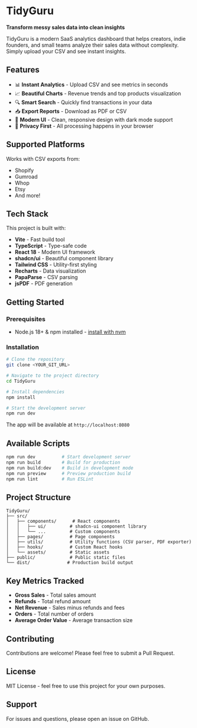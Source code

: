 # TidyGuru

**Transform messy sales data into clean insights**

TidyGuru is a modern SaaS analytics dashboard that helps creators, indie founders, and small teams analyze their sales data without complexity. Simply upload your CSV and see instant insights.

## Features

- 📊 **Instant Analytics** - Upload CSV and see metrics in seconds
- 📈 **Beautiful Charts** - Revenue trends and top products visualization
- 🔍 **Smart Search** - Quickly find transactions in your data
- 📥 **Export Reports** - Download as PDF or CSV
- 🎨 **Modern UI** - Clean, responsive design with dark mode support
- 🔐 **Privacy First** - All processing happens in your browser

## Supported Platforms

Works with CSV exports from:
- Shopify
- Gumroad
- Whop
- Etsy
- And more!

## Tech Stack

This project is built with:

- **Vite** - Fast build tool
- **TypeScript** - Type-safe code
- **React 18** - Modern UI framework
- **shadcn/ui** - Beautiful component library
- **Tailwind CSS** - Utility-first styling
- **Recharts** - Data visualization
- **PapaParse** - CSV parsing
- **jsPDF** - PDF generation

## Getting Started

### Prerequisites

- Node.js 18+ & npm installed - [install with nvm](https://github.com/nvm-sh/nvm#installing-and-updating)

### Installation

```sh
# Clone the repository
git clone <YOUR_GIT_URL>

# Navigate to the project directory
cd TidyGuru

# Install dependencies
npm install

# Start the development server
npm run dev
```

The app will be available at `http://localhost:8080`

## Available Scripts

```sh
npm run dev          # Start development server
npm run build        # Build for production
npm run build:dev    # Build in development mode
npm run preview      # Preview production build
npm run lint         # Run ESLint
```

## Project Structure

```
TidyGuru/
├── src/
│   ├── components/      # React components
│   │   ├── ui/         # shadcn-ui component library
│   │   └── ...         # Custom components
│   ├── pages/          # Page components
│   ├── utils/          # Utility functions (CSV parser, PDF exporter)
│   ├── hooks/          # Custom React hooks
│   └── assets/         # Static assets
├── public/             # Public static files
└── dist/              # Production build output
```

## Key Metrics Tracked

- **Gross Sales** - Total sales amount
- **Refunds** - Total refund amount
- **Net Revenue** - Sales minus refunds and fees
- **Orders** - Total number of orders
- **Average Order Value** - Average transaction size

## Contributing

Contributions are welcome! Please feel free to submit a Pull Request.

## License

MIT License - feel free to use this project for your own purposes.

## Support

For issues and questions, please open an issue on GitHub.
